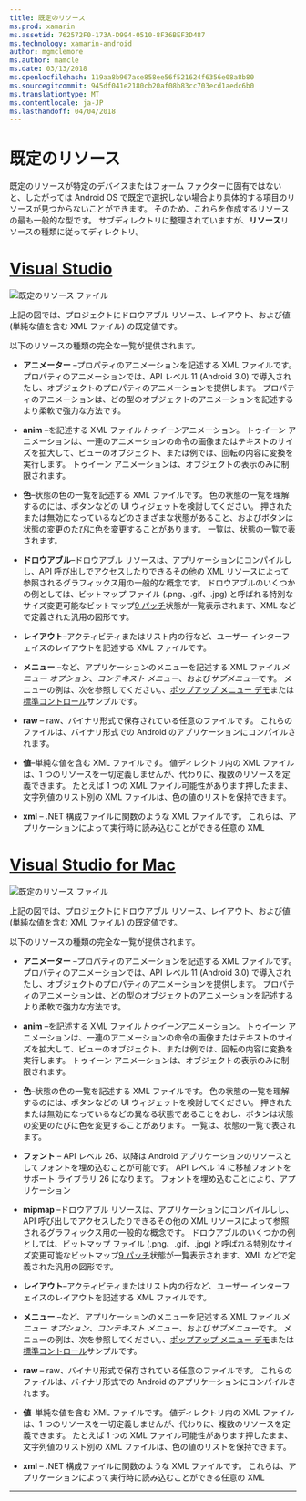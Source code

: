 ```yaml
---
title: 既定のリソース
ms.prod: xamarin
ms.assetid: 762572F0-173A-D994-0510-8F36BEF3D487
ms.technology: xamarin-android
author: mgmclemore
ms.author: mamcle
ms.date: 03/13/2018
ms.openlocfilehash: 119aa8b967ace858ee56f521624f6356e08a8b80
ms.sourcegitcommit: 945df041e2180cb20af08b83cc703ecd1aedc6b0
ms.translationtype: MT
ms.contentlocale: ja-JP
ms.lasthandoff: 04/04/2018
---
```

# <a name="default-resources"></a>既定のリソース

既定のリソースが特定のデバイスまたはフォーム ファクターに固有ではないと、したがっては Android OS で既定で選択しない場合より具体的する項目のリソースが見つからないことができます。 そのため、これらを作成するリソースの最も一般的な型です。 サブディレクトリに整理されていますが、**リソース**リソースの種類に従ってディレクトリ。

# <a name="visual-studiotabvswin"></a>[Visual Studio](#tab/vswin)

![既定のリソース ファイル](default-resources-images/01-resource-files-vs.png)

上記の図では、プロジェクトにドロウアブル リソース、レイアウト、および値 (単純な値を含む XML ファイル) の既定値です。

以下のリソースの種類の完全な一覧が提供されます。

-  **アニメーター** &ndash;プロパティのアニメーションを記述する XML ファイルです。
   プロパティのアニメーションでは、API レベル 11 (Android 3.0) で導入されたし、オブジェクトのプロパティのアニメーションを提供します。 プロパティのアニメーションは、どの型のオブジェクトのアニメーションを記述するより柔軟で強力な方法です。

-  **anim** &ndash;を記述する XML ファイル*トゥイーン*アニメーション。 トゥイーン アニメーションは、一連のアニメーションの命令の画像またはテキストのサイズを拡大して、ビューのオブジェクト、または例では、回転の内容に変換を実行します。 トゥイーン アニメーションは、オブジェクトの表示のみに制限されます。

-  **色**&ndash;状態の色の一覧を記述する XML ファイルです。 色の状態の一覧を理解するのには、ボタンなどの UI ウィジェットを検討してください。
   押されたまたは無効になっているなどのさまざまな状態があること、およびボタンは状態の変更のたびに色を変更することがあります。 一覧は、状態の一覧で表されます。

-  **ドロウアブル**&ndash;ドロウアブル リソースは、アプリケーションにコンパイルしし、API 呼び出しでアクセスしたりできるその他の XML リソースによって参照されるグラフィックス用の一般的な概念です。
   ドロウアブルのいくつかの例としては、ビットマップ ファイル (.png、.gif、.jpg) と呼ばれる特別なサイズ変更可能なビットマップ[9 パッチ](https://developer.android.com/guide/topics/graphics/2d-graphics.html#nine-patch)状態が一覧表示されます、XML などで定義された汎用の図形です。
 
-  **レイアウト**&ndash;アクティビティまたはリスト内の行など、ユーザー インターフェイスのレイアウトを記述する XML ファイルです。

-  **メニュー** &ndash;など、アプリケーションのメニューを記述する XML ファイル*メニュー オプション*、*コンテキスト メニュー*、および*サブメニュー*です。 メニューの例は、次を参照してください。、[ポップアップ メニュー デモ](https://developer.xamarin.com/samples/monodroid/PopupMenuDemo/)または[標準コントロール](https://developer.xamarin.com/samples/mobile/StandardControls/)サンプルです。

-  **raw** &ndash; raw、バイナリ形式で保存されている任意のファイルです。 これらのファイルは、バイナリ形式での Android のアプリケーションにコンパイルされます。

-  **値**&ndash;単純な値を含む XML ファイルです。 値ディレクトリ内の XML ファイルは、1 つのリソースを一切定義しませんが、代わりに、複数のリソースを定義できます。 たとえば 1 つの XML ファイル可能性があります押したまま、文字列値のリスト別の XML ファイルは、色の値のリストを保持できます。

-  **xml** &ndash; .NET 構成ファイルに関数のような XML ファイルです。 これらは、アプリケーションによって実行時に読み込むことができる任意の XML


# <a name="visual-studio-for-mactabvsmac"></a>[Visual Studio for Mac](#tab/vsmac)

![既定のリソース ファイル](default-resources-images/01-resource-files-xs.png)

上記の図では、プロジェクトにドロウアブル リソース、レイアウト、および値 (単純な値を含む XML ファイル) の既定値です。

以下のリソースの種類の完全な一覧が提供されます。

-  **アニメーター** &ndash;プロパティのアニメーションを記述する XML ファイルです。
   プロパティのアニメーションでは、API レベル 11 (Android 3.0) で導入されたし、オブジェクトのプロパティのアニメーションを提供します。 プロパティのアニメーションは、どの型のオブジェクトのアニメーションを記述するより柔軟で強力な方法です。

-  **anim** &ndash;を記述する XML ファイル*トゥイーン*アニメーション。 トゥイーン アニメーションは、一連のアニメーションの命令の画像またはテキストのサイズを拡大して、ビューのオブジェクト、または例では、回転の内容に変換を実行します。 トゥイーン アニメーションは、オブジェクトの表示のみに制限されます。

-  **色**&ndash;状態の色の一覧を記述する XML ファイルです。 色の状態の一覧を理解するのには、ボタンなどの UI ウィジェットを検討してください。
   押されたまたは無効になっているなどの異なる状態であることをおし、ボタンは状態の変更のたびに色を変更することがあります。 一覧は、状態の一覧で表されます。

-  **フォント** &ndash; API レベル 26、以降は Android アプリケーションのリソースとしてフォントを埋め込むことが可能です。 API レベル 14 に移植フォントをサポート ライブラリ 26 になります。 フォントを埋め込むことにより、アプリケーション

-  **mipmap** &ndash;ドロウアブル リソースは、アプリケーションにコンパイルしし、API 呼び出しでアクセスしたりできるその他の XML リソースによって参照されるグラフィックス用の一般的な概念です。
   ドロウアブルのいくつかの例としては、ビットマップ ファイル (.png、.gif、.jpg) と呼ばれる特別なサイズ変更可能なビットマップ[9 パッチ](https://developer.android.com/guide/topics/graphics/2d-graphics.html#nine-patch)状態が一覧表示されます、XML などで定義された汎用の図形です。

-  **レイアウト**&ndash;アクティビティまたはリスト内の行など、ユーザー インターフェイスのレイアウトを記述する XML ファイルです。

-  **メニュー** &ndash;など、アプリケーションのメニューを記述する XML ファイル*メニュー オプション*、*コンテキスト メニュー*、および*サブメニュー*です。 メニューの例は、次を参照してください。、[ポップアップ メニュー デモ](https://developer.xamarin.com/samples/monodroid/PopupMenuDemo/)または[標準コントロール](https://developer.xamarin.com/samples/mobile/StandardControls/)サンプルです。

-  **raw** &ndash; raw、バイナリ形式で保存されている任意のファイルです。 これらのファイルは、バイナリ形式での Android のアプリケーションにコンパイルされます。

-  **値**&ndash;単純な値を含む XML ファイルです。 値ディレクトリ内の XML ファイルは、1 つのリソースを一切定義しませんが、代わりに、複数のリソースを定義できます。 たとえば 1 つの XML ファイル可能性があります押したまま、文字列値のリスト別の XML ファイルは、色の値のリストを保持できます。

-  **xml** &ndash; .NET 構成ファイルに関数のような XML ファイルです。 これらは、アプリケーションによって実行時に読み込むことができる任意の XML

-----
